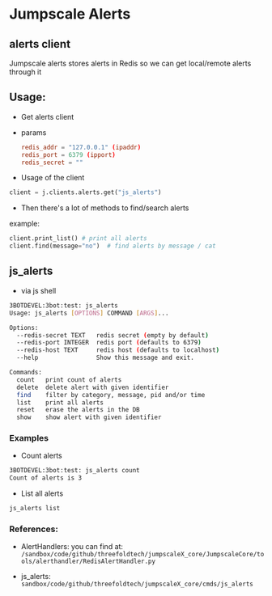 # Jumpscale Alerts

## alerts client

Jumpscale alerts stores alerts in Redis so we can get local/remote alerts through it

## Usage:

- Get alerts client

- params
    ```toml
    redis_addr = "127.0.0.1" (ipaddr)
    redis_port = 6379 (ipport)
    redis_secret = ""
    ```

- Usage of the client

```python
client = j.clients.alerts.get("js_alerts")
```

- Then there's a lot of methods to find/search alerts

example:

```python
client.print_list() # print all alerts
client.find(message="no")  # find alerts by message / cat
```

## js_alerts

- via js shell

```bash
3BOTDEVEL:3bot:test: js_alerts
Usage: js_alerts [OPTIONS] COMMAND [ARGS]...

Options:
  --redis-secret TEXT   redis secret (empty by default)
  --redis-port INTEGER  redis port (defaults to 6379)
  --redis-host TEXT     redis host (defaults to localhost)
  --help                Show this message and exit.

Commands:
  count   print count of alerts
  delete  delete alert with given identifier
  find    filter by category, message, pid and/or time
  list    print all alerts
  reset   erase the alerts in the DB
  show    show alert with given identifier
```

### Examples

- Count alerts

```bash
3BOTDEVEL:3bot:test: js_alerts count
Count of alerts is 3
```

- List all alerts

```bash
js_alerts list
```

### References:

- AlertHandlers: you can find at: `/sandbox/code/github/threefoldtech/jumpscaleX_core/JumpscaleCore/tools/alerthandler/RedisAlertHandler.py`

- js_alerts: `sandbox/code/github/threefoldtech/jumpscaleX_core/cmds/js_alerts`
